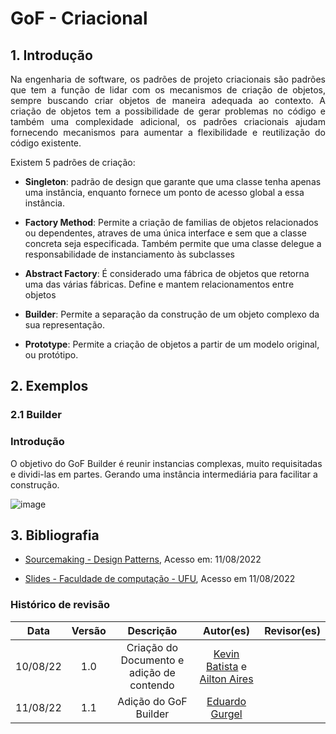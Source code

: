 # GoF - Criacional

## 1. Introdução

<p align="justify">Na engenharia de software, os padrões de projeto criacionais são padrões que tem a função de lidar com os mecanismos de criação de objetos, sempre buscando criar objetos de maneira adequada ao contexto. A criação de objetos tem a possibilidade de gerar problemas no código e também uma complexidade adicional, os padrões criacionais ajudam fornecendo mecanismos para aumentar a flexibilidade e reutilização do código existente.</p>
Existem 5 padrões de criação:

- <b>Singleton</b>: padrão de design que garante que uma classe tenha apenas uma instância, enquanto fornece um ponto de acesso global a essa instância.

- <b>Factory Method</b>: Permite a criação de familias de objetos relacionados ou dependentes, atraves de uma única interface e sem que a classe concreta seja especificada. Também permite que uma classe delegue a responsabilidade de instanciamento às subclasses

- <b>Abstract Factory</b>: É considerado uma fábrica de objetos que retorna uma das várias fábricas. Define e mantem relacionamentos entre objetos

- <b>Builder</b>: Permite a separação da construção de um objeto complexo da sua representação. 

- <b>Prototype</b>: Permite a criação de objetos a partir de um modelo original, ou protótipo.



## 2.  Exemplos
### 2.1 Builder
### Introdução
O objetivo do GoF Builder é reunir instancias complexas, muito requisitadas e dividi-las em partes. Gerando uma instância intermediária para facilitar a construção.

![image](https://user-images.githubusercontent.com/51385738/184138078-79fcb957-d2a2-4c4a-8c32-e4901be6a6f6.png)




## 3. Bibliografia

- [Sourcemaking - Design Patterns](https://sourcemaking.com/design_patterns/creational_patterns), Acesso em: 11/08/2022

- [Slides - Faculdade de computação - UFU](https://www.facom.ufu.br/~bacala/ESOF/05b-Padr%C3%B5es%20Gof.pdf), Acesso em 11/08/2022

### Histórico de revisão

| Data | Versão | Descrição | Autor(es)|Revisor(es)|
|:----:|:------:|:---------:|:--------:|:--------:|
| 10/08/22 | 1.0 | Criação do Documento e adição de contendo| [Kevin Batista](https://github.com/k3vin-batista) e [Ailton Aires](https://github.com/ailtonaires) | |
| 11/08/22 | 1.1 | Adição do GoF Builder| [Eduardo Gurgel](https://github.com/EduardoGurgel) | |
